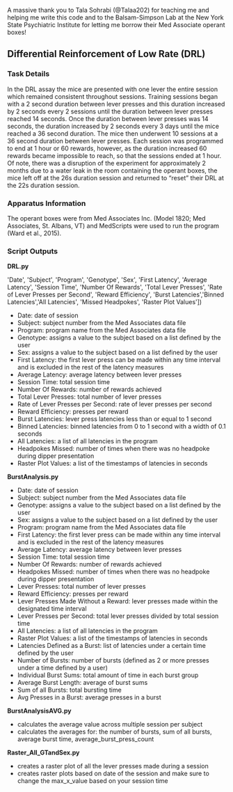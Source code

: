 A massive thank you to Tala Sohrabi (@Talaa202) for teaching me and helping me write this code and to the Balsam-Simpson Lab at the New York State Psychiatric Institute for letting me borrow their Med Associate operant boxes!

## Differential Reinforcement of Low Rate (DRL)
### Task Details
In the DRL assay the mice are presented with one lever the entire session which remained consistent throughout sessions. Training sessions began with a 2 second duration between lever presses and this duration increased by 2 seconds every 2 sessions until the duration between lever presses reached 14 seconds. Once the duration between lever presses was 14 seconds, the duration increased by 2 seconds every 3 days until the mice reached a 36 second duration. The mice then underwent 10 sessions at a 36 second duration between lever presses. Each session was programmed to end at 1 hour or 60 rewards, however, as the duration increased 60 rewards became impossible to reach, so that the sessions ended at 1 hour.  Of note, there was a disruption of the experiment for approximately 2 months due to a water leak in the room containing the operant boxes, the mice left off at the 26s duration session and returned to “reset” their DRL at the 22s duration session.
### Apparatus Information
The operant boxes were from Med Associates Inc. (Model 1820; Med Associates, St. Albans, VT) and MedScripts were used to run the program (Ward et al., 2015).

### Script Outputs

**DRL.py**

'Date', 'Subject', 'Program', 'Genotype', 'Sex', 'First Latency', 'Average Latency', 'Session Time', 'Number Of Rewards', 'Total Lever Presses', 'Rate of Lever Presses per Second', 'Reward Efficiency', 'Burst Latencies','Binned Latencies','All Latencies', 'Missed Headpokes', 'Raster Plot Values'])

- Date: date of session
- Subject: subject number from the Med Associates data file
- Program: program name from the Med Associates data file
- Genotype: assigns a value to the subject based on a list defined by the user
- Sex: assigns a value to the subject based on a list defined by the user
- First Latency: the first lever press can be made within any time interval and is excluded in the rest of the latency measures
- Average Latency: average latency between lever presses 
- Session Time: total session time
- Number Of Rewards: number of rewards achieved
- Total Lever Presses: total number of lever presses
- Rate of Lever Presses per Second: rate of lever presses per second
- Reward Efficiency: presses per reward
- Burst Latencies: lever press latencies less than or equal to 1 second
- Binned Latencies: binned latencies from 0 to 1 second with a width of 0.1 seconds
- All Latencies: a list of all latencies in the program
- Headpokes Missed: number of times when there was no headpoke during dipper presentation
- Raster Plot Values: a list of the timestamps of latencies in seconds

**BurstAnalysis.py**

- Date: date of session
- Subject: subject number from the Med Associates data file
- Genotype: assigns a value to the subject based on a list defined by the user
- Sex: assigns a value to the subject based on a list defined by the user
- Program: program name from the Med Associates data file
- First Latency: the first lever press can be made within any time interval and is excluded in the rest of the latency measures
- Average Latency: average latency between lever presses 
- Session Time: total session time
- Number Of Rewards: number of rewards achieved
- Headpokes Missed: number of times when there was no headpoke during dipper presentation
- Lever Presses: total number of lever presses
- Reward Efficiency: presses per reward
- Lever Presses Made Without a Reward: lever presses made within the designated time interval
- Lever Presses per Second: total lever presses divided by total session time
- All Latencies: a list of all latencies in the program
- Raster Plot Values: a list of the timestamps of latencies in seconds
- Latencies Defined as a Burst: list of latencies under a certain time defined by the user
- Number of Bursts: number of bursts (defined as 2 or more presses under a time defined by a user)
- Individual Burst Sums: total amount of time in each burst group
- Average Burst Length: average of burst sums
- Sum of all Bursts: total bursting time
- Avg Presses in a Burst: average presses in a burst

**BurstAnalysisAVG.py**

- calculates the average value across multiple session per subject
- calculates the averages for: the number of bursts, sum of all bursts, average burst time, average_burst_press_count

**Raster_All_GTandSex.py**
- creates a raster plot of all the lever presses made during a session
- creates raster plots based on date of the session and make sure to change the max_x_value based on your session time

